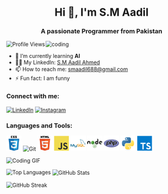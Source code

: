 <!DOCTYPE html>
<html lang="en">
<head>
  <meta charset="UTF-8">
  <meta name="viewport" content="width=device-width, initial-scale=1.0">
  
</head>
<body>

<h1 style="text-align: center;">Hi 👋, I'm S.M Aadil</h1>
<h3 style="text-align: center;">A passionate Programmer from Pakistan</h3>
<img align="right" alt="coding" width="400" scr="[![JXA0](https://github.com/AiWithAadil/AiWithAadil/assets/155771830/841b2ee2-c90c-48e9-9b2a-f4a55fdbacce)](https://i.gifer.com/JXA0.gif)
">

<p align="left"> <img src="https://komarev.com/ghpvc/?username=smaadil&label=Profile%20views&color=0e75b6&style=flat" alt="Profile Views" /> </p>

<ul>
  <li>🌱 I’m currently learning <strong>AI</strong></li>
  <li>👨‍💻 My LinkedIn: <a href="https://www.linkedin.com/in/smaadilahmed">S.M Aadil Ahmed</a></li>
  <li>📫 How to reach me: <a href="mailto:smaadil688@gmail.com">smaadil688@gmail.com</a></li>
  <li>⚡ Fun fact: I am funny</li>
</ul>

<h3 style="text-align: left;">Connect with me:</h3>
<p align="left">
  <a href="https://linkedin.com/in/smaadilahmed" target="_blank"><img align="center" src="https://raw.githubusercontent.com/rahuldkjain/github-profile-readme-generator/master/src/images/icons/Social/linked-in-alt.svg" alt="LinkedIn" height="30" width="40" /></a>
  <a href="https://instagram.com/sm_aadil_ahmed" target="_blank"><img align="center" src="https://raw.githubusercontent.com/rahuldkjain/github-profile-readme-generator/master/src/images/icons/Social/instagram.svg" alt="Instagram" height="30" width="40" /></a>
</p>

<h3 style="text-align: left;">Languages and Tools:</h3>
<p align="left"> 
  <img src="https://raw.githubusercontent.com/devicons/devicon/master/icons/css3/css3-original-wordmark.svg" alt="CSS3" width="40" height="40"/>
  <img src="https://www.vectorlogo.zone/logos/git-scm/git-scm-icon.svg" alt="Git" width="40" height="40"/>
  <img src="https://raw.githubusercontent.com/devicons/devicon/master/icons/html5/html5-original-wordmark.svg" alt="HTML5" width="40" height="40"/>
  <img src="https://raw.githubusercontent.com/devicons/devicon/master/icons/javascript/javascript-original.svg" alt="JavaScript" width="40" height="40"/>
  <img src="https://raw.githubusercontent.com/devicons/devicon/master/icons/mysql/mysql-original-wordmark.svg" alt="MySQL" width="40" height="40"/>
  <img src="https://raw.githubusercontent.com/devicons/devicon/master/icons/nodejs/nodejs-original-wordmark.svg" alt="Node.js" width="40" height="40"/>
  <img src="https://raw.githubusercontent.com/devicons/devicon/master/icons/php/php-original.svg" alt="PHP" width="40" height="40"/>
  <img src="https://raw.githubusercontent.com/devicons/devicon/master/icons/python/python-original.svg" alt="Python" width="40" height="40"/>
  <img src="https://raw.githubusercontent.com/devicons/devicon/master/icons/typescript/typescript-original.svg" alt="TypeScript" width="40" height="40"/>
</p>

<!-- Add your coding GIF here -->
<img src="URL_TO_YOUR_GIF" alt="Coding GIF">

<p><img align="left" src="https://github-readme-stats.vercel.app/api/top-langs?username=smaadil&show_icons=true&locale=en&layout=compact" alt="Top Languages" /></p>

<p>&nbsp;<img align="center" src="https://github-readme-stats.vercel.app/api?username=smaadil&show_icons=true&locale=en" alt="GitHub Stats" /></p>

<p><img align="center" src="https://github-readme-streak-stats.herokuapp.com/?user=smaadil" alt="GitHub Streak" /></p>

</body>
</html>


